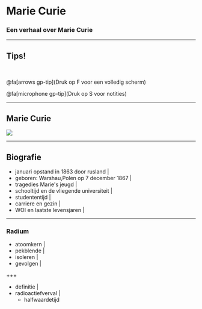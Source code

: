 # Marie Curie

### Een verhaal over Marie Curie

---

## Tips!

<br>

@fa[arrows gp-tip](Druk op F voor een volledig scherm)

@fa[microphone gp-tip](Druk op S voor notities)

---

## Marie Curie

![](afbeeldingen/mc_001.jpeg)

---

## Biografie

- januari opstand in 1863 door rusland |
- geboren: Warshau,Polen op 7 december 1867 |
- tragedies Marie's jeugd |
- schooltijd en de vliegende universiteit |
- studententijd |
- carriere en gezin |
- WOI en laatste levensjaren |

---

### Radium

- atoomkern |
- pekblende |
- isoleren |
- gevolgen |

+++

- definitie |
- radioactiefverval |
  - halfwaardetijd



